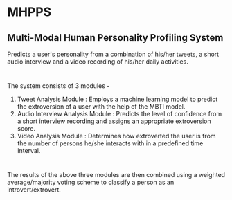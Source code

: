 # MHPPS
## Multi-Modal Human Personality Profiling System
Predicts a user's personality from a combination of his/her tweets, a short audio interview and a video recording of his/her daily activities.
# 
The system consists of 3 modules - 
  1. Tweet Analysis Module : Employs a machine learning model to predict the extroversion of a user with the help of the MBTI model.
  2. Audio Interview Analysis Module : Predicts the level of confidence from a short interview recording and assigns an appropriate extroversion score.
  3. Video Analysis Module : Determines how extroverted the user is from the number of persons he/she interacts with in a predefined time interval.
# 
The results of the above three modules are then combined using a weighted average/majority voting scheme to classify a person as an introvert/extrovert.
